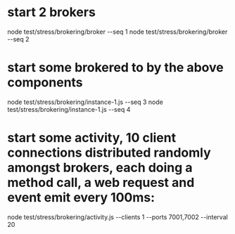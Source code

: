 # start 2 brokers
node test/stress/brokering/broker --seq 1
node test/stress/brokering/broker --seq 2

# start some brokered to by the above components
node test/stress/brokering/instance-1.js --seq 3
node test/stress/brokering/instance-1.js --seq 4

# start some activity, 10 client connections distributed randomly amongst brokers, each doing a method call, a web request and event emit every 100ms:
node test/stress/brokering/activity.js --clients 1 --ports 7001,7002 --interval 20